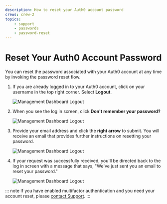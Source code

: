 ```yaml
---
description: How to reset your Auth0 account password
crews: crew-2
topics:
    - support
    - passwords
    - password-reset
---
```


# Reset Your Auth0 Account Password

You can reset the password associated with your Auth0 account at any time by invoking the password reset flow.

1. If you are already logged in to your Auth0 account, click on your username in the top right corner. Select **Logout**.

    ![Management Dashboard Logout](/media/articles/tutorials/reset-password/logout.png)

2. When you see the log in screen, click **Don't remember your password?**

    ![Management Dashboard Logout](/media/articles/tutorials/reset-password/login-screen.png)

3. Provide your email address and click the **right arrow** to submit. You will receive an email that provides further instructions on resetting your password.

    ![Management Dashboard Logout](/media/articles/tutorials/reset-password/provide-email.png)

4. If your request was successfully received, you'll be directed back to the log in screen with a message that says, "We've just sent you an email to reset your password."

    ![Management Dashboard Logout](/media/articles/tutorials/reset-password/message-sent.png)

::: note
If you have enabled multifactor authentication and you need your account reset, please [contact Support](${env.DOMAIN_URL_SUPPORT}).
:::
